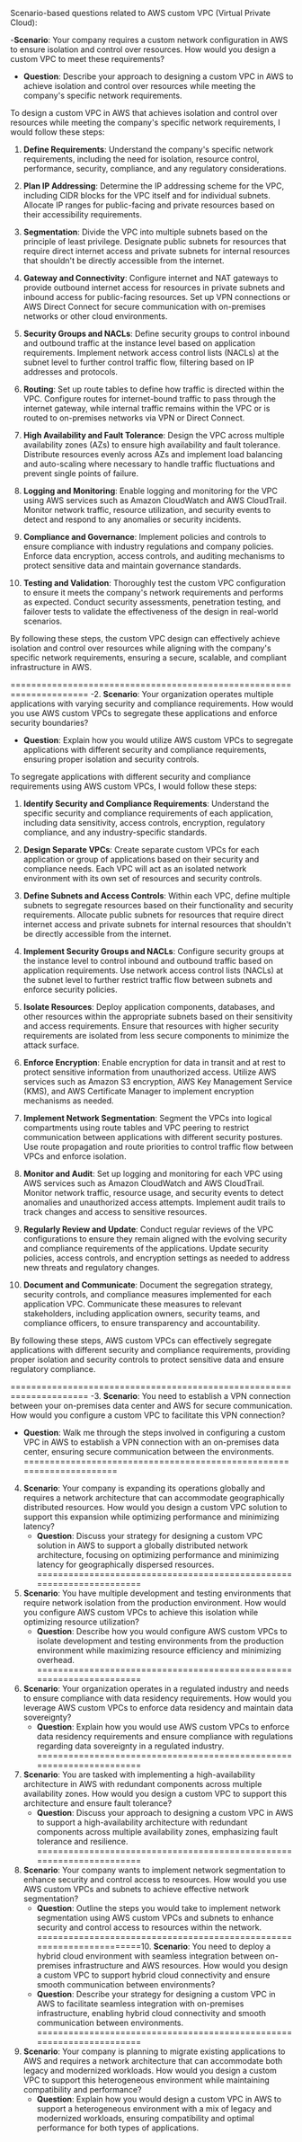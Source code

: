 Scenario-based questions related to AWS custom VPC (Virtual Private Cloud):

-**Scenario**: Your company requires a custom network configuration in AWS to ensure isolation and control over resources. How would you design a custom VPC to meet these requirements?
   - **Question**: Describe your approach to designing a custom VPC in AWS to achieve isolation and control over resources while meeting the company's specific network requirements.

To design a custom VPC in AWS that achieves isolation and control over resources while meeting the company's specific network requirements, I would follow these steps:

1. **Define Requirements**: Understand the company's specific network requirements, including the need for isolation, resource control, performance, security, compliance, and any regulatory considerations.

2. **Plan IP Addressing**: Determine the IP addressing scheme for the VPC, including CIDR blocks for the VPC itself and for individual subnets. Allocate IP ranges for public-facing and private resources based on their accessibility requirements.

3. **Segmentation**: Divide the VPC into multiple subnets based on the principle of least privilege. Designate public subnets for resources that require direct internet access and private subnets for internal resources that shouldn't be directly accessible from the internet.

4. **Gateway and Connectivity**: Configure internet and NAT gateways to provide outbound internet access for resources in private subnets and inbound access for public-facing resources. Set up VPN connections or AWS Direct Connect for secure communication with on-premises networks or other cloud environments.

5. **Security Groups and NACLs**: Define security groups to control inbound and outbound traffic at the instance level based on application requirements. Implement network access control lists (NACLs) at the subnet level to further control traffic flow, filtering based on IP addresses and protocols.

6. **Routing**: Set up route tables to define how traffic is directed within the VPC. Configure routes for internet-bound traffic to pass through the internet gateway, while internal traffic remains within the VPC or is routed to on-premises networks via VPN or Direct Connect.

7. **High Availability and Fault Tolerance**: Design the VPC across multiple availability zones (AZs) to ensure high availability and fault tolerance. Distribute resources evenly across AZs and implement load balancing and auto-scaling where necessary to handle traffic fluctuations and prevent single points of failure.

8. **Logging and Monitoring**: Enable logging and monitoring for the VPC using AWS services such as Amazon CloudWatch and AWS CloudTrail. Monitor network traffic, resource utilization, and security events to detect and respond to any anomalies or security incidents.

9. **Compliance and Governance**: Implement policies and controls to ensure compliance with industry regulations and company policies. Enforce data encryption, access controls, and auditing mechanisms to protect sensitive data and maintain governance standards.

10. **Testing and Validation**: Thoroughly test the custom VPC configuration to ensure it meets the company's network requirements and performs as expected. Conduct security assessments, penetration testing, and failover tests to validate the effectiveness of the design in real-world scenarios.

By following these steps, the custom VPC design can effectively achieve isolation and control over resources while aligning with the company's specific network requirements, ensuring a secure, scalable, and compliant infrastructure in AWS.

=====================================================================
-2. **Scenario**: Your organization operates multiple applications with varying security and compliance requirements. How would you use AWS custom VPCs to segregate these applications and enforce security boundaries?
   - **Question**: Explain how you would utilize AWS custom VPCs to segregate applications with different security and compliance requirements, ensuring proper isolation and security controls.

To segregate applications with different security and compliance requirements using AWS custom VPCs, I would follow these steps:

1. **Identify Security and Compliance Requirements**: Understand the specific security and compliance requirements of each application, including data sensitivity, access controls, encryption, regulatory compliance, and any industry-specific standards.

2. **Design Separate VPCs**: Create separate custom VPCs for each application or group of applications based on their security and compliance needs. Each VPC will act as an isolated network environment with its own set of resources and security controls.

3. **Define Subnets and Access Controls**: Within each VPC, define multiple subnets to segregate resources based on their functionality and security requirements. Allocate public subnets for resources that require direct internet access and private subnets for internal resources that shouldn't be directly accessible from the internet.

4. **Implement Security Groups and NACLs**: Configure security groups at the instance level to control inbound and outbound traffic based on application requirements. Use network access control lists (NACLs) at the subnet level to further restrict traffic flow between subnets and enforce security policies.

5. **Isolate Resources**: Deploy application components, databases, and other resources within the appropriate subnets based on their sensitivity and access requirements. Ensure that resources with higher security requirements are isolated from less secure components to minimize the attack surface.

6. **Enforce Encryption**: Enable encryption for data in transit and at rest to protect sensitive information from unauthorized access. Utilize AWS services such as Amazon S3 encryption, AWS Key Management Service (KMS), and AWS Certificate Manager to implement encryption mechanisms as needed.

7. **Implement Network Segmentation**: Segment the VPCs into logical compartments using route tables and VPC peering to restrict communication between applications with different security postures. Use route propagation and route priorities to control traffic flow between VPCs and enforce isolation.

8. **Monitor and Audit**: Set up logging and monitoring for each VPC using AWS services such as Amazon CloudWatch and AWS CloudTrail. Monitor network traffic, resource usage, and security events to detect anomalies and unauthorized access attempts. Implement audit trails to track changes and access to sensitive resources.

9. **Regularly Review and Update**: Conduct regular reviews of the VPC configurations to ensure they remain aligned with the evolving security and compliance requirements of the applications. Update security policies, access controls, and encryption settings as needed to address new threats and regulatory changes.

10. **Document and Communicate**: Document the segregation strategy, security controls, and compliance measures implemented for each application VPC. Communicate these measures to relevant stakeholders, including application owners, security teams, and compliance officers, to ensure transparency and accountability.

By following these steps, AWS custom VPCs can effectively segregate applications with different security and compliance requirements, providing proper isolation and security controls to protect sensitive data and ensure regulatory compliance.




=====================================================================
-3. **Scenario**: You need to establish a VPN connection between your on-premises data center and AWS for secure communication. How would you configure a custom VPC to facilitate this VPN connection?
   - **Question**: Walk me through the steps involved in configuring a custom VPC in AWS to establish a VPN connection with an on-premises data center, ensuring secure communication between the environments.
=====================================================================
4. **Scenario**: Your company is expanding its operations globally and requires a network architecture that can accommodate geographically distributed resources. How would you design a custom VPC solution to support this expansion while optimizing performance and minimizing latency?
   - **Question**: Discuss your strategy for designing a custom VPC solution in AWS to support a globally distributed network architecture, focusing on optimizing performance and minimizing latency for geographically dispersed resources.
=====================================================================
5. **Scenario**: You have multiple development and testing environments that require network isolation from the production environment. How would you configure AWS custom VPCs to achieve this isolation while optimizing resource utilization?
   - **Question**: Describe how you would configure AWS custom VPCs to isolate development and testing environments from the production environment while maximizing resource efficiency and minimizing overhead.
=====================================================================
6. **Scenario**: Your organization operates in a regulated industry and needs to ensure compliance with data residency requirements. How would you leverage AWS custom VPCs to enforce data residency and maintain data sovereignty?
   - **Question**: Explain how you would use AWS custom VPCs to enforce data residency requirements and ensure compliance with regulations regarding data sovereignty in a regulated industry.
=====================================================================
8. **Scenario**: You are tasked with implementing a high-availability architecture in AWS with redundant components across multiple availability zones. How would you design a custom VPC to support this architecture and ensure fault tolerance?
   - **Question**: Discuss your approach to designing a custom VPC in AWS to support a high-availability architecture with redundant components across multiple availability zones, emphasizing fault tolerance and resilience.
=====================================================================
9. **Scenario**: Your company wants to implement network segmentation to enhance security and control access to resources. How would you use AWS custom VPCs and subnets to achieve effective network segmentation?
   - **Question**: Outline the steps you would take to implement network segmentation using AWS custom VPCs and subnets to enhance security and control access to resources within the network.
=====================================================================10. **Scenario**: You need to deploy a hybrid cloud environment with seamless integration between on-premises infrastructure and AWS resources. How would you design a custom VPC to support hybrid cloud connectivity and ensure smooth communication between environments?
   - **Question**: Describe your strategy for designing a custom VPC in AWS to facilitate seamless integration with on-premises infrastructure, enabling hybrid cloud connectivity and smooth communication between environments.
=====================================================================
11. **Scenario**: Your company is planning to migrate existing applications to AWS and requires a network architecture that can accommodate both legacy and modernized workloads. How would you design a custom VPC to support this heterogeneous environment while maintaining compatibility and performance?
    - **Question**: Explain how you would design a custom VPC in AWS to support a heterogeneous environment with a mix of legacy and modernized workloads, ensuring compatibility and optimal performance for both types of applications.
